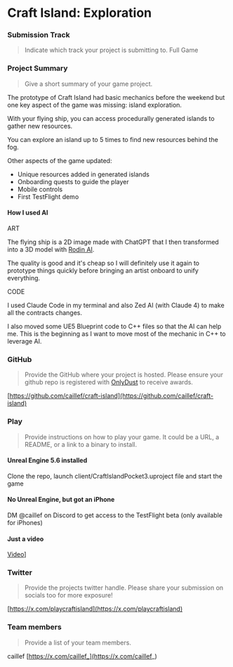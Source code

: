 # Craft Island: Exploration

### Submission Track
> Indicate which track your project is submitting to.
Full Game

### Project Summary
> Give a short summary of your game project.

The prototype of Craft Island had basic mechanics before the weekend but one key aspect of the game was missing: island exploration.

With your flying ship, you can access procedurally generated islands to gather new resources.

You can explore an island up to 5 times to find new resources behind the fog.

Other aspects of the game updated:
- Unique resources added in generated islands
- Onboarding quests to guide the player
- Mobile controls
- First TestFlight demo

#### How I used AI

ART

The flying ship is a 2D image made with ChatGPT that I then transformed into a 3D model with [Rodin AI](https://hyper3d.ai/).

The quality is good and it's cheap so I will definitely use it again to prototype things quickly before bringing an artist onboard to unify everything.

CODE

I used Claude Code in my terminal and also Zed AI (with Claude 4) to make all the contracts changes.

I also moved some UE5 Blueprint code to C++ files so that the AI can help me. This is the beginning as I want to move most of the mechanic in C++ to leverage AI.

### GitHub
> Provide the GitHub where your project is hosted. Please ensure your github repo is registered with [OnlyDust](https://app.onlydust.com/p/create) to receive awards.

[https://github.com/caillef/craft-island](https://github.com/caillef/craft-island)

### Play
> Provide instructions on how to play your game. It could be a URL, a README, or a link to a binary to install.

#### Unreal Engine 5.6 installed
Clone the repo, launch client/CraftIslandPocket3.uproject file and start the game

#### No Unreal Engine, but got an iPhone
DM @caillef on Discord to get access to the TestFlight beta (only available for iPhones)

#### Just a video
[Video](https://www.youtube.com/watch?v=O1sthbGftJ8)]

### Twitter
> Provide the projects twitter handle. Please share your submission on socials too for more exposure!

[https://x.com/playcraftisland](https://x.com/playcraftisland)

### Team members
> Provide a list of your team members.

caillef
[https://x.com/caillef_](https://x.com/caillef_)
